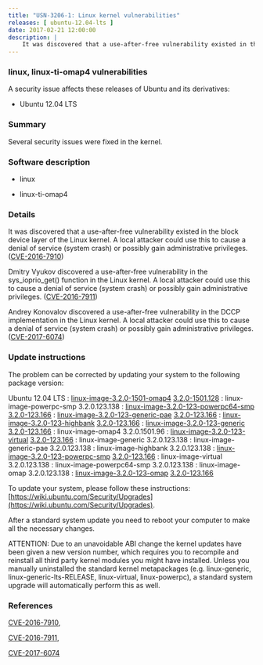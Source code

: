 ```yaml
---
title: "USN-3206-1: Linux kernel vulnerabilities"
releases: [ ubuntu-12.04-lts ]
date: 2017-02-21 12:00:00
description: |
    It was discovered that a use-after-free vulnerability existed in the block device layer of the Linux kernel. A local attacker could use this to cause a denial of service (system crash) or possibly gain administrative privileges. ([CVE-2016-7910](http://people.ubuntu.com/~ubuntu-security/cve/CVE-2016-7910))
--- 
```

 
### linux, linux-ti-omap4 vulnerabilities

A security issue affects these releases of Ubuntu and its derivatives:

* Ubuntu 12.04 LTS

### Summary

Several security issues were fixed in the kernel. 

### Software description

* linux 

* linux-ti-omap4 

### Details

It was discovered that a use-after-free vulnerability existed in the block device layer of the Linux kernel. A local attacker could use this to cause a denial of service (system crash) or possibly gain administrative privileges. ([CVE-2016-7910](http://people.ubuntu.com/~ubuntu-security/cve/CVE-2016-7910))

Dmitry Vyukov discovered a use-after-free vulnerability in the sys_ioprio_get() function in the Linux kernel. A local attacker could use this to cause a denial of service (system crash) or possibly gain administrative privileges. ([CVE-2016-7911](http://people.ubuntu.com/~ubuntu-security/cve/CVE-2016-7911))

Andrey Konovalov discovered a use-after-free vulnerability in the DCCP implementation in the Linux kernel. A local attacker could use this to cause a denial of service (system crash) or possibly gain administrative privileges. ([CVE-2017-6074](http://people.ubuntu.com/~ubuntu-security/cve/CVE-2017-6074)) 

### Update instructions

The problem can be corrected by updating your system to the following package version:

Ubuntu 12.04 LTS
 : [linux-image-3.2.0-1501-omap4](https://launchpad.net/ubuntu/+source/linux-ti-omap4) <span> [3.2.0-1501.128](https://launchpad.net/ubuntu/+source/linux-ti-omap4/3.2.0-1501.128) </span> 
 : linux-image-powerpc-smp <span>3.2.0.123.138</span>
 : [linux-image-3.2.0-123-powerpc64-smp](https://launchpad.net/ubuntu/+source/linux) <span> [3.2.0-123.166](https://launchpad.net/ubuntu/+source/linux/3.2.0-123.166) </span> 
 : [linux-image-3.2.0-123-generic-pae](https://launchpad.net/ubuntu/+source/linux) <span> [3.2.0-123.166](https://launchpad.net/ubuntu/+source/linux/3.2.0-123.166) </span> 
 : [linux-image-3.2.0-123-highbank](https://launchpad.net/ubuntu/+source/linux) <span> [3.2.0-123.166](https://launchpad.net/ubuntu/+source/linux/3.2.0-123.166) </span> 
 : [linux-image-3.2.0-123-generic](https://launchpad.net/ubuntu/+source/linux) <span> [3.2.0-123.166](https://launchpad.net/ubuntu/+source/linux/3.2.0-123.166) </span> 
 : linux-image-omap4 <span>3.2.0.1501.96</span>
 : [linux-image-3.2.0-123-virtual](https://launchpad.net/ubuntu/+source/linux) <span> [3.2.0-123.166](https://launchpad.net/ubuntu/+source/linux/3.2.0-123.166) </span> 
 : linux-image-generic <span>3.2.0.123.138</span>
 : linux-image-generic-pae <span>3.2.0.123.138</span>
 : linux-image-highbank <span>3.2.0.123.138</span>
 : [linux-image-3.2.0-123-powerpc-smp](https://launchpad.net/ubuntu/+source/linux) <span> [3.2.0-123.166](https://launchpad.net/ubuntu/+source/linux/3.2.0-123.166) </span> 
 : linux-image-virtual <span>3.2.0.123.138</span>
 : linux-image-powerpc64-smp <span>3.2.0.123.138</span>
 : linux-image-omap <span>3.2.0.123.138</span>
 : [linux-image-3.2.0-123-omap](https://launchpad.net/ubuntu/+source/linux) <span> [3.2.0-123.166](https://launchpad.net/ubuntu/+source/linux/3.2.0-123.166) </span> 

To update your system, please follow these instructions: [https://wiki.ubuntu.com/Security/Upgrades](https://wiki.ubuntu.com/Security/Upgrades).

After a standard system update you need to reboot your computer to make all the necessary changes.

ATTENTION: Due to an unavoidable ABI change the kernel updates have been given a new version number, which requires you to recompile and reinstall all third party kernel modules you might have installed. Unless you manually uninstalled the standard kernel metapackages (e.g. linux-generic, linux-generic-lts-RELEASE, linux-virtual, linux-powerpc), a standard system upgrade will automatically perform this as well. 

### References

 [CVE-2016-7910](http://people.ubuntu.com/~ubuntu-security/cve/CVE-2016-7910), 

 [CVE-2016-7911](http://people.ubuntu.com/~ubuntu-security/cve/CVE-2016-7911), 

 [CVE-2017-6074](http://people.ubuntu.com/~ubuntu-security/cve/CVE-2017-6074)
 
